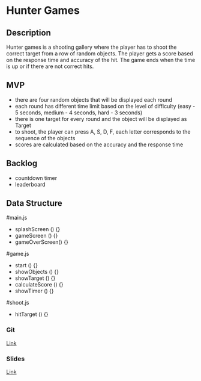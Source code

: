 # Hunter Games

## Description

Hunter games is a shooting gallery where the player has to shoot the correct target from a row of random objects. The player gets a score based on the response time and accuracy of the hit. The game ends when the time is up or if there are not correct hits.

## MVP
- there are four random objects that will be displayed each round
- each round has different time limit based on the level of difficulty (easy - 5 seconds, medium - 4 seconds, hard - 3 seconds)
- there is one target for every round and the object will be displayed as Target
- to shoot, the player can press A, S, D, F, each letter corresponds to the sequence of the objects
- scores are calculated based on the accuracy and the response time

## Backlog
- countdown timer
- leaderboard

## Data Structure

#main.js

- splashScreen () {}
- gameScreen () {}
- gameOverScreen() {}

#game.js

- start () {}
- showObjects () {}
- showTarget () {}
- calculateScore () {}
- showTimer () {}

#shoot.js

- hitTarget () {}

### Git
[Link](https://github.com/iamtij/hunter-games)

### Slides
[Link](https://www.canva.com/design/DAFPmIpWtUU/ccwTdFX1Zs1YcHhVOWLxew/view?utm_content=DAFPmIpWtUU&utm_campaign=designshare&utm_medium=link2&utm_source=sharebutton)
